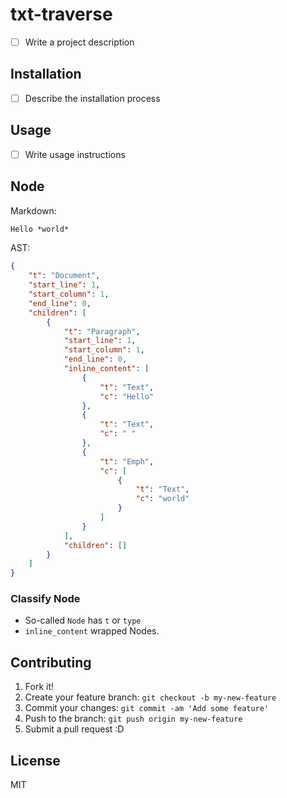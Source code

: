 # txt-traverse

- [ ] Write a project description

## Installation

- [ ] Describe the installation process

## Usage

- [ ] Write usage instructions


## Node

Markdown:

```markdown
Hello *world*
```

AST:

```json
{
    "t": "Document",
    "start_line": 1,
    "start_column": 1,
    "end_line": 0,
    "children": [
        {
            "t": "Paragraph",
            "start_line": 1,
            "start_column": 1,
            "end_line": 0,
            "inline_content": [
                {
                    "t": "Text",
                    "c": "Hello"
                },
                {
                    "t": "Text",
                    "c": " "
                },
                {
                    "t": "Emph",
                    "c": [
                        {
                            "t": "Text",
                            "c": "world"
                        }
                    ]
                }
            ],
            "children": []
        }
    ]
}
```

### Classify Node

- So-called `Node` has `t` or `type`
- `inline_content` wrapped Nodes.

## Contributing

1. Fork it!
2. Create your feature branch: `git checkout -b my-new-feature`
3. Commit your changes: `git commit -am 'Add some feature'`
4. Push to the branch: `git push origin my-new-feature`
5. Submit a pull request :D

## License

MIT